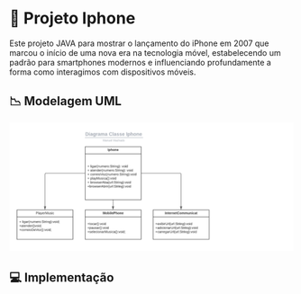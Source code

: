 # 📱 Projeto Iphone
Este projeto JAVA para mostrar o lançamento do iPhone em 2007 que marcou o início de uma nova era na tecnologia móvel, estabelecendo um padrão para smartphones modernos e influenciando profundamente a forma como interagimos com dispositivos móveis.

## 📉 Modelagem UML
![UML](./doc/Diagrama%20Iphone.png)

## 💻  Implementação


